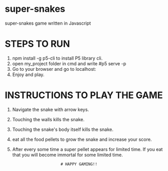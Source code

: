 # super-snakes
super-snakes game written in Javascript

# STEPS TO RUN

1) npm install -g p5-cli to install P5 library cli.
2) open my_project folder in cmd and write #p5 serve -p <portNo>
3) Go to your browser and go to localhost:<portNo>
4) Enjoy and play.
  
# INSTRUCTIONS TO PLAY THE GAME

1) Navigate the snake with arrow keys.
2) Touching the walls kills the snake.
3) Touching the snake's body itself kills the snake.
4) eat all the food pellets to grow the snake and increase your score.
5) After every some time a super pellet appears for limited time. If you eat that you will become immortal for some limited time.

                            # HAPPY GAMING!!
